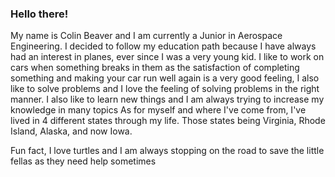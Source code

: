 ### Hello there!
My name is Colin Beaver and I am currently a Junior in Aerospace Engineering. I decided to follow my education path because I have always had an interest in planes, ever since I was
a very young kid. I like to work on cars when something breaks in them as the satisfaction of completing something and making your car run well again is a very good feeling, I also like
to solve problems and I love the feeling of solving problems in the right manner. I also like to learn new things and I am always trying to increase my knowledge in many topics
As for myself and where I've come from, I've lived in 4 different states through my life. Those states being Virginia, Rhode Island, Alaska, and now Iowa.

Fun fact, I love turtles and I am always stopping on the road to save the little fellas as they need help sometimes
<!--
**colinbeaver/colinbeaver** is a ✨ _special_ ✨ repository because its `README.md` (this file) appears on your GitHub profile.

Here are some ideas to get you started:

- 🔭 I’m currently working on ...
- 🌱 I’m currently learning ...
- 👯 I’m looking to collaborate on ...
- 🤔 I’m looking for help with ...
- 💬 Ask me about ...
- 📫 How to reach me: ...
- 😄 Pronouns: ...
- ⚡ Fun fact: ...
-->
